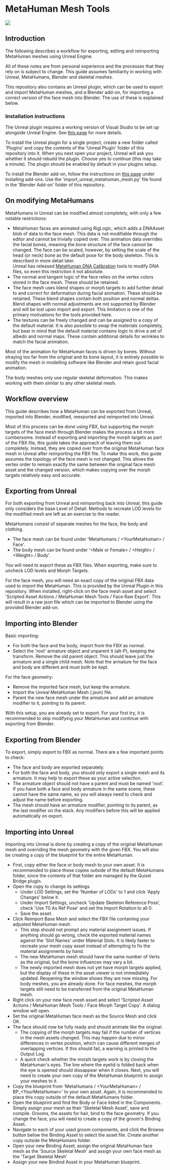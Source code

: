 # MetaHuman Mesh Tools

![](/MetaHumanMeshToolsIcon512.jpg)

## Introduction

The following describes a workflow for exporting, editing and reimporting MetaHuman meshes using Unreal Engine.

All of these notes are from personal experience and the processes that they rely on is subject to change. This guide assumes familiarity in working with Unreal, MetaHumans, Blender and skeletal meshes.

This repository also contains an Unreal plugin, which can be used to export and import MetaHuman meshes, and a Blender add-on, for importing a correct version of the face mesh into Blender. The use of these is explained below.

### Installation instructions

The Unreal plugin requires a working version of Visual Studio to be set up alongside Unreal Engine. See [this page](https://docs.unrealengine.com/5.1/en-US/setting-up-visual-studio-development-environment-for-cplusplus-projects-in-unreal-engine/) for more details.

To install the Unreal plugin for a single project, create a new folder called 'Plugins' and copy the contents of the 'Unreal Plugin' folder of this repository into it. When you next open your project, Unreal will ask you whether it should rebuild the plugin. Choose yes to continue (this may take a minute). The plugin should be enabled by default in your plugins setup.

To install the Blender add-on, follow the instructions on [this page](https://docs.blender.org/manual/en/latest/editors/preferences/addons.html) under Installing add-ons. Use the 'import_unreal_metahuman_mesh.py' file found in the 'Blender Add-on' folder of this repository.

## On modifying MetaHumans

MetaHumans in Unreal can be modified almost completely, with only a few notable restrictions:
- MetaHuman faces are animated using RigLogic, which adds a DNAAsset blob of data to the face mesh. This data is not modifiable through the editor and cannot be trivially copied over. This animation data overrides the facial bones, meaning the bone structure of the face cannot be changed. The face can be scaled, however, by setting the scale of the head (or neck) bone as the default pose for the body skeleton. This is described in more detail later.  
Unreal has released [MetaHuman DNA Calibration](https://github.com/EpicGames/MetaHuman-DNA-Calibration) tools to modify DNA files, so even this restriction it not absolute.
- The normal and tangent logic of the face relies on the vertex colors stored in the face mesh. These should be retained.
- The face mesh uses blend shapes or morph targets to add further detail to and correct for deformation during facial animation. These should be retained. These blend shapes contain both position and normal deltas. Blend shapes with normal adjustments are not supported by Blender and will be lost upon import and export. This limitation is one of the primary motivations for the tools provided here.
- The textures can be freely changed and can be assigned to a copy of the default material. It is also possible to swap the materials completely, but bear in mind that the default material contains logic to drive a set of albedo and normal maps. These contain additional details for wrinkles to match the facial animation.

Most of the animation for MetaHuman faces is driven by bones. Without straying too far from the original and its bone layout, it is entirely possible to modify the mesh in modelling software like Blender and retain good facial animation.

The body meshes only use regular skeletal deformation. This makes working with them similar to any other skeletal mesh.

## Workflow overview

This guide describes how a MetaHuman can be exported from Unreal, imported into Blender, modified, reexported and reimported into Unreal.

Most of this process can be done using FBX, but supporting the morph targets of the face mesh through Blender makes the process a bit more cumbersome. Instead of exporting and importing the morph targets as part of the FBX file, this guide takes the approach of leaving them out completely. Instead, they are copied over from the original MetaHuman face mesh in Unreal after reimporting the FBX file. To make this work, this guide assumes the topology of the face mesh is not changed. This allows the vertex order to remain exactly the same between the original face mesh asset and the changed version, which makes copying over the morph targets relatively easy and accurate.

## Exporting from Unreal

For both exporting from Unreal and reimporting back into Unreal, this guide only considers the base Level of Detail. Methods to recreate LOD levels for the modified mesh are left as an exercise to the reader.

MetaHumans consist of separate meshes for the face, the body and clothing.
- The face mesh can be found under 'MetaHumans / \<YourMetaHuman\> / Face'.
- The body mesh can be found under '\<Male or Female\> / \<Height\> / \<Weight\> / Body'.

You will need to export these as FBX files. When exporting, make sure to uncheck LOD levels and Morph Targets.

For the face mesh, you will need an exact copy of the original FBX data used to import the MetaHuman. This is provided by the Unreal Plugin in this repository. When installed, right-click on the face mesh asset and select 'Scripted Asset Actions / MetaHuman Mesh Tools / Face Raw Export'. This will result in a raw json file which can be imported to Blender using the provided Blender add-on.

## Importing into Blender

Basic importing:

- For both the face and the body, import from the FBX as normal.
- Select the 'root' armature object and unparent it (alt-P), keeping the transform. Remove the old parent object. This should leave just the armature and a single child mesh. Note that the armature for the face and body are different and must both be kept.

For the face geometry:

- Remove the imported face mesh, but keep the armature.
- Import the Unreal MetaHuman Mesh (.json) file.
- Parent the new face mesh under the armature and add an armature modifier to it, pointing to its parent.

With this setup, you are already set to export. For your first try, it is recommended to skip modifying your MetaHuman and continue with exporting from Blender.

## Exporting from Blender

To export, simply export to FBX as normal. There are a few important points to check:
- The face and body are exported separately.
- For both the face and body, you should only export a single mesh and its armature. It may help to export these as your active selection.
- The armature object should not have a parent and must be named 'root'. If you have both a face and body armature in the same scene, these cannot have the same name, so you will always need to check and adjust the name before exporting.
- The mesh should have an armature modifier, pointing to its parent, as the last modifier on the stack. Any modifiers before this will be applied automatically on export.

## Importing into Unreal

Importing into Unreal is done by creating a copy of the original MetaHuman mesh and overriding the mesh geometry with the given FBX. You will also be creating a copy of the blueprint for the entire MetaHuman.
- First, copy either the face or body mesh to your own asset. It is recommended to place these copies outside of the default MetaHumans folder, since the contents of that folder are managed by the Quixel Bridge plugin.
- Open the copy to change its settings
  - Under LOD Settings, set the 'Number of LODs' to 1 and click 'Apply Changes' below it.
  - Under Import Settings, uncheck 'Update Skeleton Reference Pose', check 'Use T0 As Ref Pose' and set the Import Rotation to all 0.
  - Save the asset.
- Click Reimport Base Mesh and select the FBX file containing your adjusted MetaHuman mesh.
  - This step should not prompt any material assignment issues. If anything should go wrong, check the exported material names against the 'Slot Names' under Material Slots. It is likely faster to recreate your mesh copy asset instead of attempting to fix the material assignments by hand.
  - The new MetaHuman mesh should have the same number of Verts as the original, but the bone influences may vary a bit.
  - The newly imported mesh does not yet have morph targets applied, but the display of these in the asset viewer is not immediately updated. Reopening the window shows they are now missing.
For body meshes, you are already done. For face meshes, the morph targets still need to be transferred from the original MetaHuman mesh.
- Right click on your new face mesh asset and select 'Scripted Asset Actions / MetaHuman Mesh Tools / Face Morph Target Copy'. A dialog window will open.
- Set the original MetaHuman face mesh as the Source Mesh and click OK.
- The face should now be fully ready and should animate like the original.
  - The copying of the morph targets may fail if the number of vertices in the mesh assets changed. This may happen due to minor differences in vertex position, which can cause different merges of overlapping vertices. If this should fail, a warning is printed to the Output Log.
  - A quick check whether the morph targets work is by closing the MetaHuman's eyes. The line where the eyelid is folded back when the eye is opened should dissappear when it closes.
Next, you will need to create your own copy of the MetaHuman blueprint to assign your meshes to it.
- Copy the blueprint from 'MetaHumans / \<YourMetaHuman\> / BP_\<YourMetaHuman\>' to your own asset. Again, it is recommended to place this copy outside of the default MetaHumans folder.
- Open the blueprint and find the Body or Face listed in the Components. Simply assign your mesh as their 'Skeletal Mesh Asset', save and compile.
Grooms, the assets for hair, bind to the face geometry. If you change the face, you will need to create a copy of the groom's Binding Asset.
- Navigate to each of your used groom components, and click the Browse button below the Binding Asset to select the asset file. Create another copy outside the MetaHumans folder.
- Open your new Binding Asset, assign the original MetaHuman face mesh as the 'Source Skeletal Mesh' and assign your own face mesh as the 'Target Skeletal Mesh'
- Assign your new Bindind Asset in your MetaHuman blueprint.